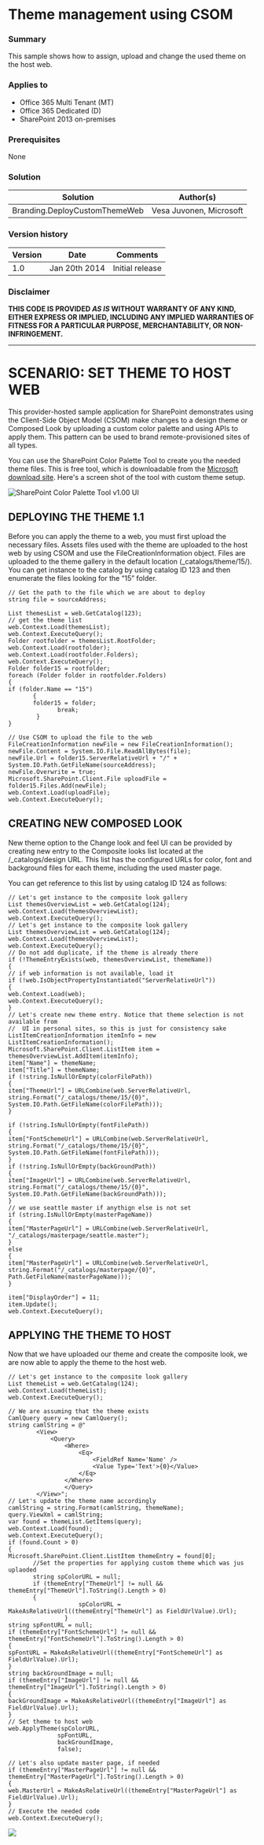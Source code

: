 # Theme management using CSOM #

### Summary ###
This sample shows how to assign, upload and change the used theme on the host web.

### Applies to ###
-  Office 365 Multi Tenant (MT)
-  Office 365 Dedicated (D)
-  SharePoint 2013 on-premises

### Prerequisites ###
None

### Solution ###
Solution | Author(s)
---------| ----------
Branding.DeployCustomThemeWeb | Vesa Juvonen, Microsoft

### Version history ###
Version  | Date | Comments
---------| -----| --------
1.0  | Jan 20th 2014 | Initial release

### Disclaimer ###
**THIS CODE IS PROVIDED *AS IS* WITHOUT WARRANTY OF ANY KIND, EITHER EXPRESS OR IMPLIED, INCLUDING ANY IMPLIED WARRANTIES OF FITNESS FOR A PARTICULAR PURPOSE, MERCHANTABILITY, OR NON-INFRINGEMENT.**

----------

# SCENARIO: SET THEME TO HOST WEB #
This provider-hosted sample application for SharePoint demonstrates using the Client-Side Object Model (CSOM) make changes to a design theme or Composed Look by uploading a custom color palette and using APIs to apply them. This pattern can be used to brand remote-provisioned sites of all types.

You can use the SharePoint Color Palette Tool to create you the needed theme files. This is free tool, which is downloadable from the [Microsoft download site](http://www.microsoft.com/en-us/download/details.aspx?id=38182). Here's a screen shot of the tool with custom theme setup.

![SharePoint Color Palette Tool v1.00 UI](http://i.imgur.com/SLVqOsZ.png)


## DEPLOYING THE THEME  1.1 ##
Before you can apply the theme to a web, you must first upload the necessary files. Assets files used with the theme are uploaded to the host web by using CSOM and use the FileCreationInformation object. Files are uploaded to the theme gallery in the default location (_catalogs/theme/15/).
You can get instance to the catalog by using catalog ID 123 and then enumerate the files looking for the “15” folder.

    // Get the path to the file which we are about to deploy
	string file = sourceAddress;

	List themesList = web.GetCatalog(123);
	// get the theme list
	web.Context.Load(themesList);
	web.Context.ExecuteQuery();
	Folder rootfolder = themesList.RootFolder;
	web.Context.Load(rootfolder);
	web.Context.Load(rootfolder.Folders);
	web.Context.ExecuteQuery();
	Folder folder15 = rootfolder;
	foreach (Folder folder in rootfolder.Folders)
	{
	if (folder.Name == "15")
	       {
	       folder15 = folder;
	              break;
	        }
	}
	
	// Use CSOM to upload the file to the web
	FileCreationInformation newFile = new FileCreationInformation();
	newFile.Content = System.IO.File.ReadAllBytes(file);
	newFile.Url = folder15.ServerRelativeUrl + "/" + System.IO.Path.GetFileName(sourceAddress);
	newFile.Overwrite = true;
	Microsoft.SharePoint.Client.File uploadFile = folder15.Files.Add(newFile);
	web.Context.Load(uploadFile);
	web.Context.ExecuteQuery();


## CREATING NEW COMPOSED LOOK  ##
New theme option to the Change look and feel UI can be provided by creating new entry to the Composite looks list located at the /_catalogs/design URL. This list has the configured URLs for color, font and background files for each theme, including the used master page.

You can get reference to this list by using catalog ID 124 as follows:

	// Let's get instance to the composite look gallery
	List themesOverviewList = web.GetCatalog(124);
	web.Context.Load(themesOverviewList);
	web.Context.ExecuteQuery();
	// Let's get instance to the composite look gallery
	List themesOverviewList = web.GetCatalog(124);
	web.Context.Load(themesOverviewList);
	web.Context.ExecuteQuery();
	// Do not add duplicate, if the theme is already there
	if (!ThemeEntryExists(web, themesOverviewList, themeName))
	{
	// if web information is not available, load it
	if (!web.IsObjectPropertyInstantiated("ServerRelativeUrl"))
	{
	web.Context.Load(web);
	web.Context.ExecuteQuery();
	}
	// Let's create new theme entry. Notice that theme selection is not available from 
	//  UI in personal sites, so this is just for consistency sake
	ListItemCreationInformation itemInfo = new ListItemCreationInformation();
	Microsoft.SharePoint.Client.ListItem item = themesOverviewList.AddItem(itemInfo);
	item["Name"] = themeName;
	item["Title"] = themeName;
	if (!string.IsNullOrEmpty(colorFilePath))
	{
	item["ThemeUrl"] = URLCombine(web.ServerRelativeUrl, string.Format("/_catalogs/theme/15/{0}", System.IO.Path.GetFileName(colorFilePath)));
	}
	 
	if (!string.IsNullOrEmpty(fontFilePath))
	{
	item["FontSchemeUrl"] = URLCombine(web.ServerRelativeUrl, string.Format("/_catalogs/theme/15/{0}", System.IO.Path.GetFileName(fontFilePath)));
	}
	if (!string.IsNullOrEmpty(backGroundPath))
	{
	item["ImageUrl"] = URLCombine(web.ServerRelativeUrl, string.Format("/_catalogs/theme/15/{0}", System.IO.Path.GetFileName(backGroundPath)));
	}
	// we use seattle master if anythign else is not set
	if (string.IsNullOrEmpty(masterPageName))
	{
	item["MasterPageUrl"] = URLCombine(web.ServerRelativeUrl, "/_catalogs/masterpage/seattle.master"); 
	}
	else
	{
	item["MasterPageUrl"] = URLCombine(web.ServerRelativeUrl, string.Format("/_catalogs/masterpage/{0}", Path.GetFileName(masterPageName)));
	}
	
	item["DisplayOrder"] = 11;
	item.Update();
	web.Context.ExecuteQuery();
	

## APPLYING THE THEME TO HOST ##
Now that we have uploaded our theme and create the composite look, we are now able to apply the theme to the host web.

	// Let's get instance to the composite look gallery
	List themeList = web.GetCatalog(124);
	web.Context.Load(themeList);
	web.Context.ExecuteQuery();
	
	// We are assuming that the theme exists
	CamlQuery query = new CamlQuery();
	string camlString = @"
	        <View>
	            <Query>                
	                <Where>
	                    <Eq>
	                        <FieldRef Name='Name' />
	                        <Value Type='Text'>{0}</Value>
	                    </Eq>
	                </Where>
	                </Query>
	        </View>";
	// Let's update the theme name accordingly
	camlString = string.Format(camlString, themeName);
	query.ViewXml = camlString;
	var found = themeList.GetItems(query);
	web.Context.Load(found);
	web.Context.ExecuteQuery();
	if (found.Count > 0)
	{
	Microsoft.SharePoint.Client.ListItem themeEntry = found[0];
	       //Set the properties for applying custom theme which was jus uplaoded
	       string spColorURL = null;
	       if (themeEntry["ThemeUrl"] != null && themeEntry["ThemeUrl"].ToString().Length > 0)
	       {
	                    spColorURL = MakeAsRelativeUrl((themeEntry["ThemeUrl"] as FieldUrlValue).Url);
	                }
	string spFontURL = null;
	if (themeEntry["FontSchemeUrl"] != null && themeEntry["FontSchemeUrl"].ToString().Length > 0)
	{
	spFontURL = MakeAsRelativeUrl((themeEntry["FontSchemeUrl"] as FieldUrlValue).Url);
	}
	string backGroundImage = null;
	if (themeEntry["ImageUrl"] != null && themeEntry["ImageUrl"].ToString().Length > 0)
	{
	backGroundImage = MakeAsRelativeUrl((themeEntry["ImageUrl"] as FieldUrlValue).Url);
	}
	// Set theme to host web
	web.ApplyTheme(spColorURL,
	              spFontURL,
	              backGroundImage,
	              false);
	
	// Let's also update master page, if needed
	if (themeEntry["MasterPageUrl"] != null && themeEntry["MasterPageUrl"].ToString().Length > 0)
	{
	web.MasterUrl = MakeAsRelativeUrl((themeEntry["MasterPageUrl"] as FieldUrlValue).Url);
	}
	// Execute the needed code
	web.Context.ExecuteQuery();


<img src="https://telemetry.sharepointpnp.com/pnp/samples/Branding.DeployCustomThemeWeb" />